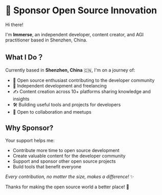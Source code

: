 # 💖 Sponsor Open Source Innovation

Hi there!

I'm **Immerse**, an independent developer, content creator, and AGI practitioner based in Shenzhen, China.

## What I Do？

Currently based in **Shenzhen, China** 🇨🇳, I'm on a journey of:

-   🔭 Open source enthusiast contributing to the developer community
-   🌱 Independent development and freelancing
-   ✍️ Content creation across 10+ platforms sharing knowledge and insights
-   🛠️ Building useful tools and projects for developers
-   🤝 Open to collaboration and meetups

## Why Sponsor?

Your support helps me:

-   Contribute more time to open source development
-   Create valuable content for the developer community
-   Support and sponsor other open source projects
-   Build tools that benefit everyone

_Every contribution, no matter the size, makes a difference!_ ✨

Thanks for making the open source world a better place! 🙏
